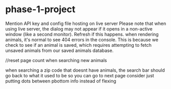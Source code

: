 # phase-1-project

Mention API key and config file
hosting on live server
Please note that when using live server, the dialog may not appear if it opens in a non-active window (like a second monitor). Refresh if this happens.
when rendering animals, it's normal to see 404 errors in the console. This is because we check to see if an animal is saved, which requires attempting to fetch unsaved animals from our saved animals database.

//reset page count when searching new animals

when searching a zip code that doesnt have animals, the search bar should go back to what it used to be so you can go to next page
consider just putting dots between pbottom info instead of flexing
